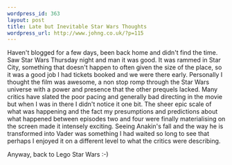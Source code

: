 ```yaml
--- 
wordpress_id: 363
layout: post
title: Late but Inevitable Star Wars Thoughts
wordpress_url: http://www.johng.co.uk/?p=115
---
```

Haven't blogged for a few days, been back home and didn't find the time. Saw Star Wars Thursday night and man it was good. It was rammed in Star City, something that doesn't happen to often given the size of the place, so it was a good job I had tickets booked and we were there early. Personally I thought the film was awesome, a non stop romp through the Star Wars universe with a power and presence that the other prequels lacked. Many critics have slated the poor pacing and generally bad directing in the movie but when I was in there I didn't notice it one bit. The sheer epic scale of what was happening and the fact my presumptions and predictions about what happened between episodes two and four were finally materialising on the screen made it intensely exciting. Seeing Anakin's fall and the way he is transformed into Vader was something I had waited so long to see that perhaps I enjoyed it on a different level to what the critics were describing.

Anyway, back to Lego Star Wars :-)
